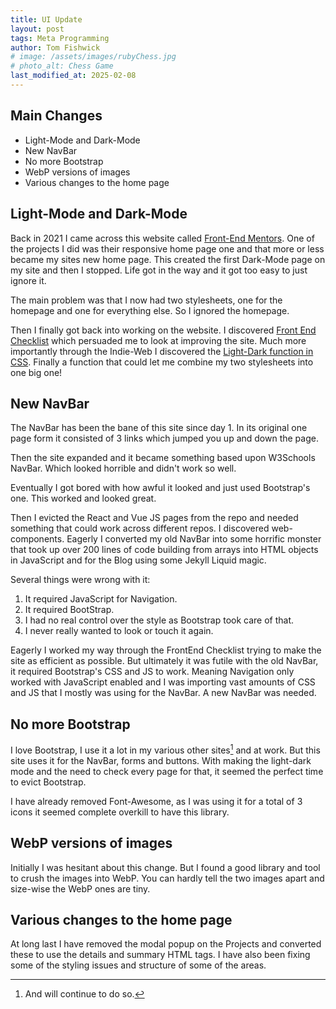 ```yaml
---
title: UI Update
layout: post
tags: Meta Programming
author: Tom Fishwick
# image: /assets/images/rubyChess.jpg
# photo_alt: Chess Game
last_modified_at: 2025-02-08
---
```


## Main Changes

- Light-Mode and Dark-Mode
- New NavBar
- No more Bootstrap
- WebP versions of images
- Various changes to the home page

## Light-Mode and Dark-Mode

Back in 2021 I came across this website called [Front-End Mentors](https://www.frontendmentor.io/).
One of the projects I did was their responsive home page one and that more or less became my sites new home page.
This created the first Dark-Mode page on my site and then I stopped.
Life got in the way and it got too easy to just ignore it.

The main problem was that I now had two stylesheets, one for the homepage and one for everything else.
So I ignored the homepage.

Then I finally got back into working on the website.
I discovered [Front End Checklist](https://frontendchecklist.io/) which persuaded me to look at improving the site.
Much more importantly through the Indie-Web I discovered the [Light-Dark function in CSS](https://css-tricks.com/come-to-the-light-dark-side/).
Finally a function that could let me combine my two stylesheets into one big one!

## New NavBar

The NavBar has been the bane of this site since day 1.
In its original one page form it consisted of 3 links which jumped you up and down the page.

Then the site expanded and it became something based upon W3Schools NavBar. Which looked horrible and didn't work so well.

Eventually I got bored with how awful it looked and just used Bootstrap's one. This worked and looked great.

Then I evicted the React and Vue JS pages from the repo and needed something that could work across different repos.
I discovered web-components.
Eagerly I converted my old NavBar into some horrific monster that took up over 200 lines of code building from arrays into HTML objects in JavaScript and for the Blog using some Jekyll Liquid magic.

Several things were wrong with it:

1. It required JavaScript for Navigation.
2. It required BootStrap.
3. I had no real control over the style as Bootstrap took care of that.
4. I never really wanted to look or touch it again.

Eagerly I worked my way through the FrontEnd Checklist trying to make the site as efficient as possible.
But ultimately it was futile with the old NavBar, it required Bootstrap's CSS and JS to work.
Meaning Navigation only worked with JavaScript enabled and I was importing vast amounts of CSS and JS that I mostly was using for the NavBar.
A new NavBar was needed.

## No more Bootstrap

I love Bootstrap, I use it a lot in my various other sites[^1] and at work.
But this site uses it for the NavBar, forms and buttons.
With making the light-dark mode and the need to check every page for that, it seemed the perfect time to evict Bootstrap.

I have already removed Font-Awesome, as I was using it for a total of 3 icons it seemed complete overkill to have this library.

## WebP versions of images

Initially I was hesitant about this change.
But I found a good library and tool to crush the images into WebP.
You can hardly tell the two images apart and size-wise the WebP ones are tiny.

## Various changes to the home page

At long last I have removed the modal popup on the Projects and converted these to use the details and summary HTML tags.
I have also been fixing some of the styling issues and structure of some of the areas.

[^1]: And will continue to do so.
